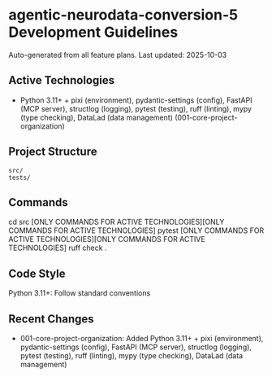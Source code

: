 # agentic-neurodata-conversion-5 Development Guidelines

Auto-generated from all feature plans. Last updated: 2025-10-03

## Active Technologies
- Python 3.11+ + pixi (environment), pydantic-settings (config), FastAPI (MCP server), structlog (logging), pytest (testing), ruff (linting), mypy (type checking), DataLad (data management) (001-core-project-organization)

## Project Structure
```
src/
tests/
```

## Commands
cd src [ONLY COMMANDS FOR ACTIVE TECHNOLOGIES][ONLY COMMANDS FOR ACTIVE TECHNOLOGIES] pytest [ONLY COMMANDS FOR ACTIVE TECHNOLOGIES][ONLY COMMANDS FOR ACTIVE TECHNOLOGIES] ruff check .

## Code Style
Python 3.11+: Follow standard conventions

## Recent Changes
- 001-core-project-organization: Added Python 3.11+ + pixi (environment), pydantic-settings (config), FastAPI (MCP server), structlog (logging), pytest (testing), ruff (linting), mypy (type checking), DataLad (data management)

<!-- MANUAL ADDITIONS START -->
<!-- MANUAL ADDITIONS END -->